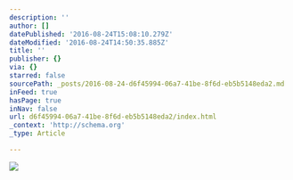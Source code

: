```yaml
---
description: ''
author: []
datePublished: '2016-08-24T15:08:10.279Z'
dateModified: '2016-08-24T14:50:35.885Z'
title: ''
publisher: {}
via: {}
starred: false
sourcePath: _posts/2016-08-24-d6f45994-06a7-41be-8f6d-eb5b5148eda2.md
inFeed: true
hasPage: true
inNav: false
url: d6f45994-06a7-41be-8f6d-eb5b5148eda2/index.html
_context: 'http://schema.org'
_type: Article

---
```

![](https://the-grid-user-content.s3-us-west-2.amazonaws.com/39d872cb-19ff-400a-8fec-8084167ed765.jpg)